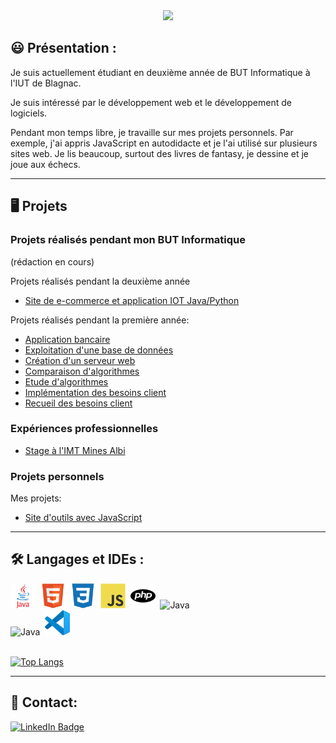 <div id="header" align="center">
  <img src="https://media.giphy.com/media/dMLmQfCO7lCA2gX3tw/giphy.gif" />
</div>

## :smiley: Présentation :

Je suis actuellement étudiant en deuxième année de BUT Informatique à l'IUT de Blagnac.

Je suis intéressé par le développement web et le développement de logiciels.

Pendant mon temps libre, je travaille sur mes projets personnels. Par exemple, j'ai appris JavaScript en autodidacte et je l'ai utilisé sur plusieurs sites web.
Je lis beaucoup, surtout des livres de fantasy, je dessine et je joue aux échecs.

---

## :desktop_computer: Projets 

### Projets réalisés pendant mon BUT Informatique

(rédaction en cours)

Projets réalisés pendant la deuxième année

- [Site de e-commerce et application IOT Java/Python](https://github.com/IUT-Blagnac/sae3-01-devapp-g2b-12)

Projets réalisés pendant la première année:

- [Application bancaire](https://github.com/IUT-Blagnac/sae2022-bank-1b2)
- [Exploitation d'une base de données](https://github.com/ludovic-estival/projetIUT-exploit-bd)
- [Création d'un serveur web](https://github.com/ludovic-estival/projetIUT-serveur-web/blob/main/README.md)
- [Comparaison d'algorithmes](https://github.com/ludovic-estival/projetIUT-comparaison-algos)
- [Etude d'algorithmes](https://github.com/ludovic-estival/projetIUT-etude-algos)
- [Implémentation des besoins client](https://github.com/ludovic-estival/projetIUT-besoin-client)
- [Recueil des besoins client](https://github.com/ludovic-estival/projetIUT-recueil-besoins)

### Expériences professionnelles

- [Stage à l'IMT Mines Albi]()

### Projets personnels

Mes projets:

- [Site d'outils avec JavaScript](https://github.com/ludovic-estival/tools)

---

## :hammer_and_wrench: Langages et IDEs :

<div>
  <img src="https://github.com/devicons/devicon/blob/master/icons/java/java-original-wordmark.svg" title="Java" alt="Java" width="40" height="40"/>&nbsp;
  <img src="https://github.com/devicons/devicon/blob/master/icons/html5/html5-original.svg" title="HTML" alt="Java" width="40" height="40"/>&nbsp;
  <img src="https://github.com/devicons/devicon/blob/master/icons/css3/css3-plain.svg" title="CSS" alt="Java" width="40" height="40"/>&nbsp;
  <img src="https://github.com/devicons/devicon/blob/master/icons/javascript/javascript-original.svg" title="JS" alt="Java" width="40" height="40"/>&nbsp;
  <img src="https://github.com/devicons/devicon/blob/master/icons/php/php-plain.svg" title="PHP" alt="Java" width="40" height="40"/>&nbsp;
  <img src="https://cdn-icons-png.flaticon.com/512/337/337953.png" title="PHP" alt="Java" width="40" height="40"/>&nbsp;
</div>

<div>
    <img src="https://user-images.githubusercontent.com/11943860/46922575-7017cf80-cfe1-11e8-845a-0cd198fb546c.png" title="Java" alt="Java" width="40" height="40"/>&nbsp;
  <img src="https://github.com/devicons/devicon/blob/master/icons/vscode/vscode-original.svg" title="Java" alt="Java" width="40" height="40"/>&nbsp;
    
</div>

<br/>

<!--
[![GitHub Streak](http://github-readme-streak-stats.herokuapp.com?user=ludovic-estival&theme=dark&background=000000)](https://git.io/streak-stats)
-->

[![Top Langs](https://github-readme-stats.vercel.app/api/top-langs/?username=ludovic-estival&layout=compact&theme=vision-friendly-dark)](https://github.com/anuraghazra/github-readme-stats)

---

## :iphone: Contact:

<div id="badges">
  <a href="https://www.linkedin.com/in/ludovic-estival-a7bb5224b/">
    <img src="https://img.shields.io/badge/LinkedIn-blue?style=for-the-badge&logo=linkedin&logoColor=white" alt="LinkedIn Badge"/>
  </a>
</div>
